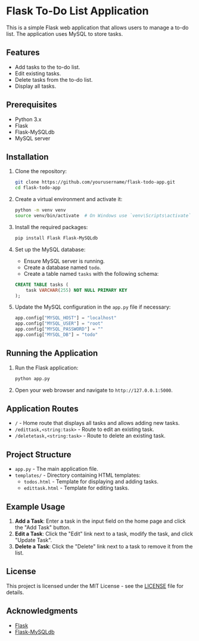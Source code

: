 
# Flask To-Do List Application

This is a simple Flask web application that allows users to manage a to-do list. The application uses MySQL to store tasks.

## Features

- Add tasks to the to-do list.
- Edit existing tasks.
- Delete tasks from the to-do list.
- Display all tasks.

## Prerequisites

- Python 3.x
- Flask
- Flask-MySQLdb
- MySQL server

## Installation

1. Clone the repository:

    ```bash
    git clone https://github.com/yourusername/flask-todo-app.git
    cd flask-todo-app
    ```

2. Create a virtual environment and activate it:

    ```bash
    python -m venv venv
    source venv/bin/activate  # On Windows use `venv\Scripts\activate`
    ```

3. Install the required packages:

    ```bash
    pip install Flask Flask-MySQLdb
    ```

4. Set up the MySQL database:

    - Ensure MySQL server is running.
    - Create a database named `todo`.
    - Create a table named `tasks` with the following schema:

    ```sql
    CREATE TABLE tasks (
        task VARCHAR(255) NOT NULL PRIMARY KEY
    );
    ```

5. Update the MySQL configuration in the `app.py` file if necessary:

    ```python
    app.config["MYSQL_HOST"] = "localhost"
    app.config["MYSQL_USER"] = "root"
    app.config["MYSQL_PASSWORD"] = ""
    app.config["MYSQL_DB"] = "todo"
    ```

## Running the Application

1. Run the Flask application:

    ```bash
    python app.py
    ```

2. Open your web browser and navigate to `http://127.0.0.1:5000`.

## Application Routes

- `/` - Home route that displays all tasks and allows adding new tasks.
- `/edittask,<string:task>` - Route to edit an existing task.
- `/deletetask,<string:task>` - Route to delete an existing task.

## Project Structure

- `app.py` - The main application file.
- `templates/` - Directory containing HTML templates:
  - `todos.html` - Template for displaying and adding tasks.
  - `edittask.html` - Template for editing tasks.

## Example Usage

1. **Add a Task**: Enter a task in the input field on the home page and click the "Add Task" button.
2. **Edit a Task**: Click the "Edit" link next to a task, modify the task, and click "Update Task".
3. **Delete a Task**: Click the "Delete" link next to a task to remove it from the list.

## License

This project is licensed under the MIT License - see the [LICENSE](LICENSE) file for details.

## Acknowledgments

- [Flask](https://flask.palletsprojects.com/)
- [Flask-MySQLdb](https://flask-mysqldb.readthedocs.io/en/latest/)


